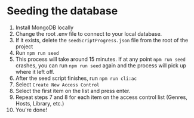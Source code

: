 # Seeding the database

1. Install MongoDB locally
2. Change the root .env file to connect to your local database.
3. If it exists, delete the `seedScriptProgress.json` file from the root of the project
4. Run `npm run seed`
5. This process will take around 15 minutes. If at any point `npm run seed` crashes, you can run `npm run seed` again and the process will pick up where it left off.
6. After the seed script finishes, run `npm run cli:ac`
7. Select `Create New Access Control`
8. Select the first item on the list and press enter.
9. Repeat steps 7 and 8 for each item on the access control list (Genres, Hosts, Library, etc.)
10. You're done!